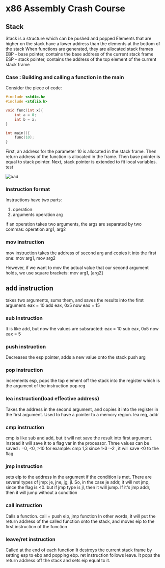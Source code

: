 # x86 Assembly Crash Course

## Stack
Stack is a structure which can be pushed and popped
Elements that are higher on the stack have a lower address than the elements at the bottom of the stack
When functions are generated, they are allocated stack frames
EBP - base pointer, contains the base address of the current stack frame
ESP - stack pointer, contains the address of the top element of the current stack frame

### Case : Building and calling a function in the main
Consider the piece of code:
```C
#include <stdio.h>
#include <stdlib.h>

void func(int x){
	int a = 0;
	int b = x;
}

int main(){
	func(10);
}
```

First, an address for the parameter 10 is allocated in the stack frame. Then return address of the function is allocated in the frame. Then base pointer is equal to stack pointer. Next, stack pointer is extended to fit local variables. test

![bad](https://github.com/s4nsec/s4nsec.github.io/blob/main/testt.png)

### Instruction format 
Instructions have two parts:
1. operation
2. arguments
operation arg

if an operation takes two arguments, the args are separated by two commas: operation arg1, arg2

### mov instruction
mov instruction takes the address of second arg and copies it into the first one:
mov arg1, mov arg2

However, if we want to mov the actual value that our second argument holds, we use square brackets:
mov arg1, [arg2]

## add instruction
takes two arguments, sums them, and saves the results into the first argument:
eax = 10
add eax, 0x5
now eax = 15


### sub instruction
It is like add, but now the values are subsracted:
eax = 10
sub eax, 0x5
now eax = 5

### push instruction
Decreases the esp pointer, adds a new value onto the stack
push arg

### pop instruction
increments esp, pops the top element off the stack into the register which is the argument of the instruction
pop reg

### lea instruction(load effective address)
Takes the address in the second argument, and copies it into the register in the first argument. Used to have a pointer to a memory region.
lea reg, addr

### cmp instruction
cmp is like sub and add, but it will not save the result into first argument. Instead it will save it to a flag var in the processor. Three values can be saved : =0, <0, >10
for example:
cmp 1,3
since 1-3=-2 , it will save <0 to the flag

### jmp instruction
sets eip to the address in the argument if the condition is met. There are several types of jmp: je, jne, jg, jl.
So, in the case je addr, it will not jmp, since the flag is <0. but if jmp type is jl, then it will jump.
If it's jmp addr, then it will jump without a condition

### call instruction
Calls a function. call = push eip, jmp function
In other words, it will put the return address of the called function onto the stack, and moves eip to the first instruction of the function

### leave/ret instruction
Called at the end of each function
It destroys the current stack frame by setting esp to ebp and popping ebp.
ret instruction follows leave. It pops the return address off the stack and sets eip equal to it.
